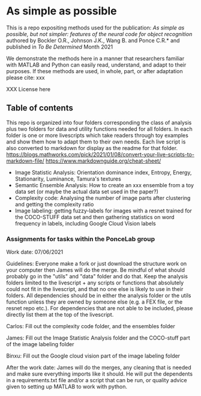 # As simple as possible
This is a repo expositing methods used for the publication: _As simple as possible, but not simpler: features of the neural code for object recognition_ authored by  Bockler O.R., Johnson J.K., Wang B. and Ponce C.R.* and published in _To Be Determined_  Month 2021

We demonstrate the methods here in a manner that researchers familiar with MATLAB and Python can easily read, understand, and adapt to their purposes. If these methods are used, in whole, part, or after adaptation please cite:
xxx

XXX License here


## Table of contents
This repo is organized into four folders corresponding the class of analysis plus two folders for data and utility functions needed for all folders. In each folder is one or more livescripts which take readers through toy examples and show them how to adapt them to their own needs. Each live script is also converted to markdown for display as the readme for that folder. 
https://blogs.mathworks.com/pick/2021/01/08/convert-your-live-scripts-to-markdown-file/
https://www.markdownguide.org/cheat-sheet/

- Image Statistic Analysis: Orientation dominance index, Entropy, Energy, Stationarity, Luminance, Tamura's textures
- Semantic Ensemble Analysis: How to create an xxx ensemble from a toy data set (or maybe the actual data set used in the paper?)
- Complexity code: Analysing the number of image parts after clustering and getting the complexity ratio
- Image labeling: getting fuzzy-labels for images with a resnet trained for the COCO-STUFF data set and then gathering statistics on word frequency in labels, including Google Cloud Vision  labels


### Assignments for tasks within the PonceLab group
Work date: 07/06/2021

Guidelines: Everyone make a fork or just download the structure work on your computer then James will do the merge. Be mindful of what should probably go in the "utils" and "data" folder and do that. Keep the analysis folders limited to the livescript + any scripts or functions that absolutely could not fit in the livescript, and that no one else is likely to use in their folders. All dependencies should be in either the analysis folder or the utils function unless they are owned by someone else (e.g. a FEX file, or the resnet repo etc.). For dependencies that are not able to be included, please directly list them at the top of the livescript. 

Carlos: 
Fill out the complexity code folder, and the ensembles folder

James:
Fill out the Image Statistic Analysis folder and the COCO-stuff part of the image labeling folder

Binxu:
Fill out the Google cloud vision part of the image labeling folder

After the work date:
James will do the merges, any cleaning that is needed and make sure everything imports like it should. He will put the dependents in a requirements.txt file and/or a script that can be run, or quality advice given to setting up MATLAB to work with python. 

